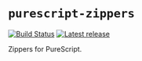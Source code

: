# `purescript-zippers`

[![Build Status](https://travis-ci.org/parsonsmatt/purescript-zippers.svg?branch=master)](https://travis-ci.org/parsonsmatt/purescript-zippers)
[![Latest release](http://img.shields.io/bower/v/purescript-zippers.svg)](https://github.com/purescript/purescript-zippers/releases)

Zippers for PureScript.
